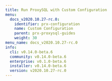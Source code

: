 ```yaml
---
title: Run ProxySQL with Custom Configuration
menu:
  docs_v2020.10.27-rc.0:
    identifier: prx-configuration
    name: Custom Configuration
    parent: prx-proxysql-guides
    weight: 30
menu_name: docs_v2020.10.27-rc.0
info:
  cli: v0.14.0-beta.6
  community: v0.14.0-beta.6
  enterprise: v0.1.0-beta.6
  installer: v0.14.0-beta.6
  version: v2020.10.27-rc.0
---
```


